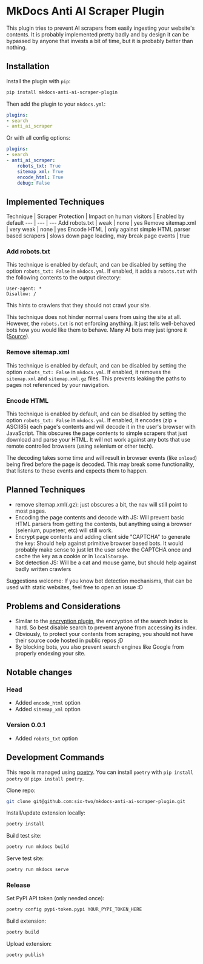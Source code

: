 # MkDocs Anti AI Scraper Plugin

This plugin tries to prevent AI scrapers from easily ingesting your website's contents.
It is probably implemented pretty badly and by design it can be bypassed by anyone that invests a bit of time, but it is probably better than nothing.

## Installation

Install the plugin with `pip`:
```bash
pip install mkdocs-anti-ai-scraper-plugin
```

Then add the plugin to your `mkdocs.yml`:
```yaml
plugins:
- search
- anti_ai_scraper
```

Or with all config options:
```yaml
plugins:
- search
- anti_ai_scraper:
    robots_txt: True
    sitemap_xml: True
    encode_html: True
    debug: False
```

## Implemented Techniques

Technique | Scraper Protection | Impact on human visitors | Enabled by default
--- | --- | ---
Add robots.txt | weak | none | yes
Remove sitemap.xml | very weak | none | yes
Encode HTML | only against simple HTML parser based scrapers | slows down page loading, may break page events | true

### Add robots.txt

This technique is enabled by default, and can be disabled by setting the option `robots_txt: False` in `mkdocs.yml`.
If enabled, it adds a `robots.txt` with the following contents to the output directory:
```
User-agent: *
Disallow: /
```
This hints to crawlers that they should not crawl your site.

This technique does not hinder normal users from using the site at all.
However, the `robots.txt` is not enforcing anything.
It just tells well-behaved bots how you would like them to behave.
Many AI bots may just ignore it ([Source](https://www.tomshardware.com/tech-industry/artificial-intelligence/several-ai-companies-said-to-be-ignoring-robots-dot-txt-exclusion-scraping-content-without-permission-report)).

### Remove sitemap.xml

This technique is enabled by default, and can be disabled by setting the option `robots_txt: False` in `mkdocs.yml`.
If enabled, it removes the `sitemap.xml` and `sitemap.xml.gz` files.
This prevents leaking the paths to pages not referenced by your navigation.

### Encode HTML

This technique is enabled by default, and can be disabled by setting the option `robots_txt: False` in `mkdocs.yml`.
If enabled, it encodes (zip + ASCII85) each page's contents and will decode it in the user's browser with JavaScript.
This obscures the page contents to simple scrapers that just download and parse your HTML.
It will not work against any bots that use remote controlled browsers (using selenium or other tech).

The decoding takes some time and will result in browser events (like `onload`) being fired before the page is decoded.
This may break some functionality, that listens to these events and expects them to happen.

## Planned Techniques

- remove sitemap.xml(.gz): just obscures a bit, the nav will still point to most pages.
- Encoding the page contents and decode with JS: Will prevent basic HTML parsers from getting the contents, but anything using a browser (selenium, pupeteer, etc) will still work.
- Encrypt page contents and adding client side "CAPTCHA" to generate the key: Should help against primitive browser based bots.
    It would probably make sense to just let the user solve the CAPTCHA once and cache the key as a cookie or in `localStorage`.
- Bot detection JS: Will be a cat and mouse game, but should help against badly written crawlers

Suggestions welcome: If you know bot detection mechanisms, that can be used with static websites, feel free to open an issue :D

## Problems and Considerations

- Similar to the [encryption plugin](https://github.com/unverbuggt/mkdocs-encryptcontent-plugin), the encryption of the search index is hard.
    So best disable search to prevent anyone from accessing its index.
- Obviously, to protect your contents from scraping, you should not have their source code hosted in public repos ;D
- By blocking bots, you also prevent search engines like Google from properly endexing your site.

## Notable changes

### Head

- Added `encode_html` option
- Added `sitemap_xml` option

### Version 0.0.1

- Added `robots_txt` option

## Development Commands

This repo is managed using [poetry](https://github.com/python-poetry/poetry?tab=readme-ov-file).
You can install `poetry` with `pip install poetry` or `pipx install poetry`.

Clone repo:
```bash
git clone git@github.com:six-two/mkdocs-anti-ai-scraper-plugin.git
```

Install/update extension locally:
```bash
poetry install
```

Build test site:
```bash
poetry run mkdocs build
```

Serve test site:
```bash
poetry run mkdocs serve
```

### Release

Set PyPI API token (only needed once):
```bash
poetry config pypi-token.pypi YOUR_PYPI_TOKEN_HERE
```

Build extension:
```bash
poetry build
```

Upload extension:
```bash
poetry publish
```

